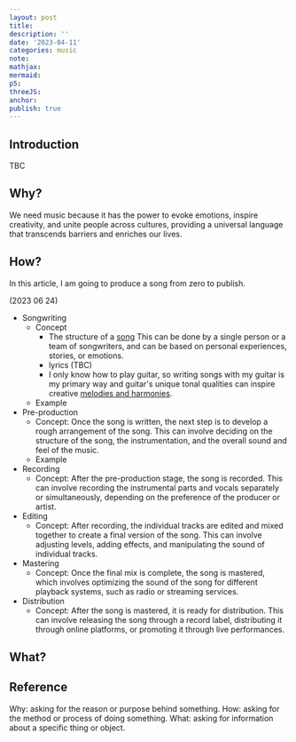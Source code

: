 ```yaml
---
layout: post
title:
description: ''
date: '2023-04-11'
categories: music
note:
mathjax:
mermaid:
p5:
threeJS:
anchor:
publish: true
---
```


## Introduction

TBC

## Why?

We need music because it has the power to evoke emotions, inspire creativity, and unite people across cultures, providing a universal language that transcends barriers and enriches our lives.

## How?

In this article, I am going to produce a song from zero to publish.

(2023 06 24)

* Songwriting
  * Concept
    * The structure of a [song]({{site.baseurl}}/blog/music/2023/05/06/song-writing.html) This can be done by a single person or a team of songwriters, and can be based on personal experiences, stories, or emotions.
    * lyrics (TBC)
    * I only know how to play guitar, so writing songs with my guitar is my primary way and guitar's unique tonal qualities can inspire creative [melodies and harmonies]({{site.baseurl}}/os/2023/04/02/overview.html).
  * Example
* Pre-production
  * Concept: Once the song is written, the next step is to develop a rough arrangement of the song. This can involve deciding on the structure of the song, the instrumentation, and the overall sound and feel of the music.
  * Example
* Recording
  * Concept: After the pre-production stage, the song is recorded. This can involve recording the instrumental parts and vocals separately or simultaneously, depending on the preference of the producer or artist.
* Editing
  * Concept: After recording, the individual tracks are edited and mixed together to create a final version of the song. This can involve adjusting levels, adding effects, and manipulating the sound of individual tracks.
* Mastering
  * Concept: Once the final mix is complete, the song is mastered, which involves optimizing the sound of the song for different playback systems, such as radio or streaming services.
* Distribution
  * Concept: After the song is mastered, it is ready for distribution. This can involve releasing the song through a record label, distributing it through online platforms, or promoting it through live performances.

## What?

## Reference

Why: asking for the reason or purpose behind something.
How: asking for the method or process of doing something.
What: asking for information about a specific thing or object.
